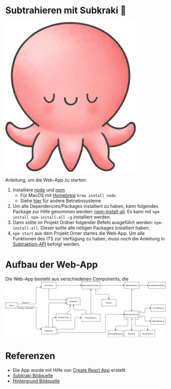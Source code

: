 # Subtrahieren mit Subkraki :octopus:

![alt text](src/resources/Subkraki.png 'Subkraki')

Anleitung, um die Web-App zu starten:

1. Installiere [node](https://nodejs.org/en/download/) und [npm](https://www.npmjs.com/get-npm)
   - Für MacOS mit [Homebrew](https://brew.sh/) `brew install node`
   - Siehe [hier](https://nodejs.org/en/download/package-manager/) für andere Betriebssysteme
2. Um alle Dependencies/Packages installiert zu haben, kann folgendes Package zur Hilfe genommen werden: [npm-install-all](https://www.npmjs.com/package/npm-install-all). Es kann mit `npm install npm-install-all -g` installiert werden.
3. Dann sollte im Projekt Ordner folgender Befehl ausgeführt werden: `npm-install-all`. Dieser sollte alle nötigen Packages installiert haben.
4. `npm start` aus dem Projekt Orner startes die Web-App. Um alle Funktionen des ITS zur Verfügung zu haben, muss noch die Anleitung in [Subtraktion-API]() befolgt werden.

# Aufbau der Web-App

Die Web-App besteht aus verschiedenen Components, die
![alt text](src/resources/ReadMe/ComponentDiagram.png 'Component Diagramm')

# Referenzen

- Die App wurde mit Hilfe von [Create React App](https://github.com/facebook/create-react-app) erstellt
- [Subkraki Bildquelle](https://www.freepik.com/premium-vector/cute-octopus-cartoon_6520544.htm)
- [Hintergrund Bildquelle](https://www.animierte-gifs.net/img-animiertes-see-ozean-bild-0008-161513.htm)

